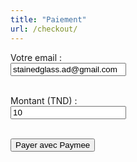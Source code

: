 ```yaml
---
title: "Paiement"
url: /checkout/
---
```


<form id="paymee-form">
  <label for="email">Votre email :</label><br>
  <input type="email" name="email" required value="stainedglass.ad@gmail.com"><br><br>

  <label for="amount">Montant (TND) :</label><br>
  <input type="number" name="amount" required value="10"><br><br>

  <button type="submit">Payer avec Paymee</button>
</form>

<p id="error-paymee" style="color: red; margin-top: 1rem;"></p>

<script src="/js/paymee.js"></script>
